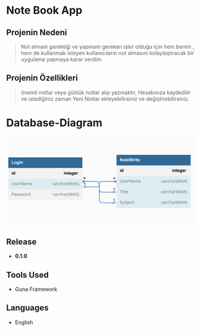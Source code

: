 # Note Book App


## Projenin Nedeni
>Not almam gerektiği ve yapmam gereken işler olduğu için hem benim ,
>hem de kullanmak isteyen kullanıcıların not almasını kolaylaştıracak bir uygulama yapmaya karar verdim.

## Projenin Özellikleri
>önemli notlar veya günlük notlar alıp yazmaktır,
Hesabınıza kaydedilir ve istediğiniz zaman Yeni Notlar ekleyebilirsiniz ve değiştirebilirsiniz.


# Database-Diagram

![Sql-Diagram](./Sql-Digram/Sql-Digram.png)

## Release
* **0.1.0**


## Tools Used 
* Guna Framework


## Languages
* English
